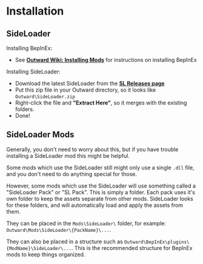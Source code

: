 # Installation

## SideLoader

Installing BepInEx:
* See <b>[Outward Wiki: Installing Mods](https://outward.gamepedia.com/Installing_Mods#BepInEx_Loader)</b> for instructions on installing BepInEx

Installing SideLoader:
* Download the latest SideLoader from the <b>[SL Releases page](https://github.com/sinai-dev/Outward-SideLoader/releases)</b>
* Put this zip file in your Outward directory, so it looks like `Outward\SideLoader.zip`
* Right-click the file and <b>"Extract Here"</b>, so it merges with the existing folders.
* Done!

## SideLoader Mods
Generally, you don't need to worry about this, but if you have trouble installing a SideLoader mod this might be helpful.

Some mods which use the SideLoader still might only use a single `.dll` file, and you don't need to do anything special for those.

However, some mods which use the SideLoader will use something called a "SideLoader Pack" or "SL Pack". This is simply a folder. Each pack uses it's own folder to keep the assets separate from other mods. SideLoader looks for these folders, and will automatically load and apply the assets from them.

They can be placed in the `Mods\SideLoader\` folder, for example: `Outward\Mods\SideLoader\{PackName}\...`.

They can also be placed in a structure such as `Outward\BepInEx\plugins\{ModName}\SideLoader\...`. This is the recommended structure for BepInEx mods to keep things organized.